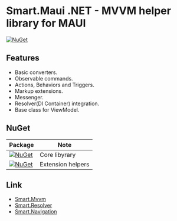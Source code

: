 # Smart.Maui .NET - MVVM helper library for MAUI

[![NuGet](https://img.shields.io/nuget/v/Usa.Smart.Maui.svg)](https://www.nuget.org/packages/Usa.Smart.Maui/)

## Features

* Basic converters.
* Observable commands.
* Actions, Behaviors and Triggers.
* Markup extensions.
* Messenger.
* Resolver(DI Container) integration.
* Base class for ViewModel.

## NuGet

| Package | Note  |
|-|-|
| [![NuGet](https://img.shields.io/nuget/v/Usa.Smart.Maui.svg)](https://www.nuget.org/packages/Usa.Smart.Maui/) | Core libyrary |
| [![NuGet](https://img.shields.io/nuget/v/Usa.Smart.Maui.Extensions.svg)](https://www.nuget.org/packages/Usa.Smart.Maui.Extensions/) | Extension helpers |

## Link

* [Smart.Mvvm](https://github.com/usausa/Smart-Net-Mvvm)
* [Smart.Resolver](https://github.com/usausa/Smart-Net-Resolver)
* [Smart.Navigation](https://github.com/usausa/Smart-Net-Navigation)
